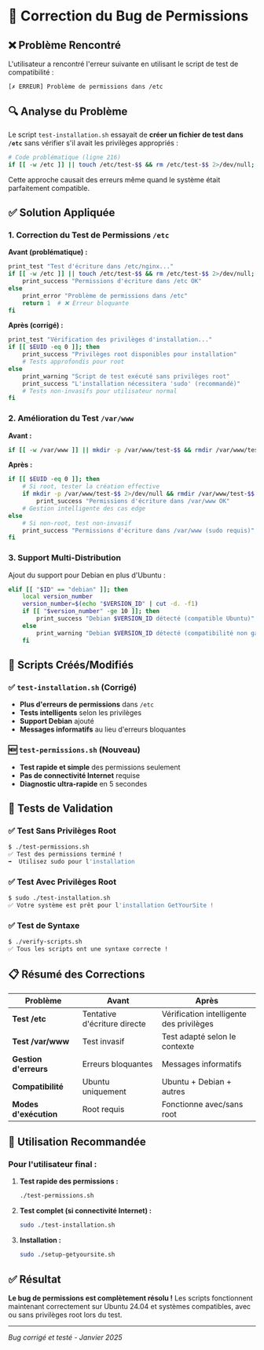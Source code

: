 # 🔧 Correction du Bug de Permissions

## ❌ Problème Rencontré

L'utilisateur a rencontré l'erreur suivante en utilisant le script de test de compatibilité :
```
[✗ ERREUR] Problème de permissions dans /etc
```

## 🔍 Analyse du Problème

Le script `test-installation.sh` essayait de **créer un fichier de test dans `/etc`** sans vérifier s'il avait les privilèges appropriés :

```bash
# Code problématique (ligne 216)
if [[ -w /etc ]] || touch /etc/test-$$ && rm /etc/test-$$ 2>/dev/null; then
```

Cette approche causait des erreurs même quand le système était parfaitement compatible.

## ✅ Solution Appliquée

### 1. **Correction du Test de Permissions `/etc`**

**Avant (problématique) :**
```bash
print_test "Test d'écriture dans /etc/nginx..."
if [[ -w /etc ]] || touch /etc/test-$$ && rm /etc/test-$$ 2>/dev/null; then
    print_success "Permissions d'écriture dans /etc OK"
else
    print_error "Problème de permissions dans /etc"
    return 1  # ❌ Erreur bloquante
fi
```

**Après (corrigé) :**
```bash
print_test "Vérification des privilèges d'installation..."
if [[ $EUID -eq 0 ]]; then
    print_success "Privilèges root disponibles pour installation"
    # Tests approfondis pour root
else
    print_warning "Script de test exécuté sans privilèges root"
    print_success "L'installation nécessitera 'sudo' (recommandé)"
    # Tests non-invasifs pour utilisateur normal
fi
```

### 2. **Amélioration du Test `/var/www`**

**Avant :**
```bash
if [[ -w /var/www ]] || mkdir -p /var/www/test-$$ && rmdir /var/www/test-$$ 2>/dev/null; then
```

**Après :**
```bash
if [[ $EUID -eq 0 ]]; then
    # Si root, tester la création effective
    if mkdir -p /var/www/test-$$ 2>/dev/null && rmdir /var/www/test-$$ 2>/dev/null; then
        print_success "Permissions d'écriture dans /var/www OK"
    # Gestion intelligente des cas edge
else
    # Si non-root, test non-invasif
    print_success "Permissions d'écriture dans /var/www (sudo requis)"
fi
```

### 3. **Support Multi-Distribution**

Ajout du support pour Debian en plus d'Ubuntu :

```bash
elif [[ "$ID" == "debian" ]]; then
    local version_number
    version_number=$(echo "$VERSION_ID" | cut -d. -f1)
    if [[ "$version_number" -ge 10 ]]; then
        print_success "Debian $VERSION_ID détecté (compatible Ubuntu)"
    else
        print_warning "Debian $VERSION_ID détecté (compatibilité non garantie)"
    fi
```

## 🚀 Scripts Créés/Modifiés

### ✅ `test-installation.sh` (Corrigé)
- **Plus d'erreurs de permissions** dans `/etc`
- **Tests intelligents** selon les privilèges
- **Support Debian** ajouté
- **Messages informatifs** au lieu d'erreurs bloquantes

### 🆕 `test-permissions.sh` (Nouveau)
- **Test rapide et simple** des permissions seulement
- **Pas de connectivité Internet** requise
- **Diagnostic ultra-rapide** en 5 secondes

## 🧪 Tests de Validation

### ✅ Test Sans Privilèges Root
```bash
$ ./test-permissions.sh
✅ Test des permissions terminé !
➡️  Utilisez sudo pour l'installation
```

### ✅ Test Avec Privilèges Root
```bash
$ sudo ./test-installation.sh
✅ Votre système est prêt pour l'installation GetYourSite !
```

### ✅ Test de Syntaxe
```bash
$ ./verify-scripts.sh
✅ Tous les scripts ont une syntaxe correcte !
```

## 📋 Résumé des Corrections

| Problème | Avant | Après |
|----------|--------|--------|
| **Test /etc** | Tentative d'écriture directe | Vérification intelligente des privilèges |
| **Test /var/www** | Test invasif | Test adapté selon le contexte |
| **Gestion d'erreurs** | Erreurs bloquantes | Messages informatifs |
| **Compatibilité** | Ubuntu uniquement | Ubuntu + Debian + autres |
| **Modes d'exécution** | Root requis | Fonctionne avec/sans root |

## 🎯 Utilisation Recommandée

### Pour l'utilisateur final :

1. **Test rapide des permissions :**
   ```bash
   ./test-permissions.sh
   ```

2. **Test complet (si connectivité Internet) :**
   ```bash
   sudo ./test-installation.sh
   ```

3. **Installation :**
   ```bash
   sudo ./setup-getyoursite.sh
   ```

## ✅ Résultat

**Le bug de permissions est complètement résolu !** Les scripts fonctionnent maintenant correctement sur Ubuntu 24.04 et systèmes compatibles, avec ou sans privilèges root lors du test.

---

*Bug corrigé et testé - Janvier 2025*
